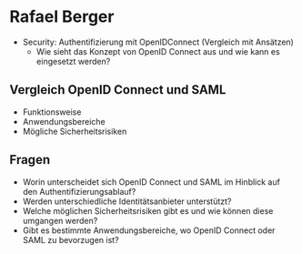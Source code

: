 # Rafael Berger

* Security: Authentifizierung mit OpenIDConnect (Vergleich mit Ansätzen)
    * Wie sieht das Konzept von OpenID Connect aus und wie kann es eingesetzt werden?

## Vergleich OpenID Connect und SAML

- Funktionsweise
- Anwendungsbereiche
- Mögliche Sicherheitsrisiken

## Fragen

- Worin unterscheidet sich OpenID Connect und SAML im Hinblick auf den Authentifizierungsablauf?
- Werden unterschiedliche Identitätsanbieter unterstützt?
- Welche möglichen Sicherheitsrisiken gibt es und wie können diese umgangen werden?
- Gibt es bestimmte Anwendungsbereiche, wo OpenID Connect oder SAML zu bevorzugen ist?